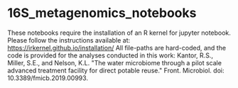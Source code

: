 # 16S_metagenomics_notebooks
These notebooks require the installation of an R kernel for jupyter notebook.
Please follow the instructions available at: https://irkernel.github.io/installation/
All file-paths are hard-coded, and the code is provided for the analyses conducted in this work:
Kantor, R.S., Miller, S.E., and Nelson, K.L. "The water microbiome through a pilot scale advanced treatment facility for direct potable reuse." Front. Microbiol. doi: 10.3389/fmicb.2019.00993.
